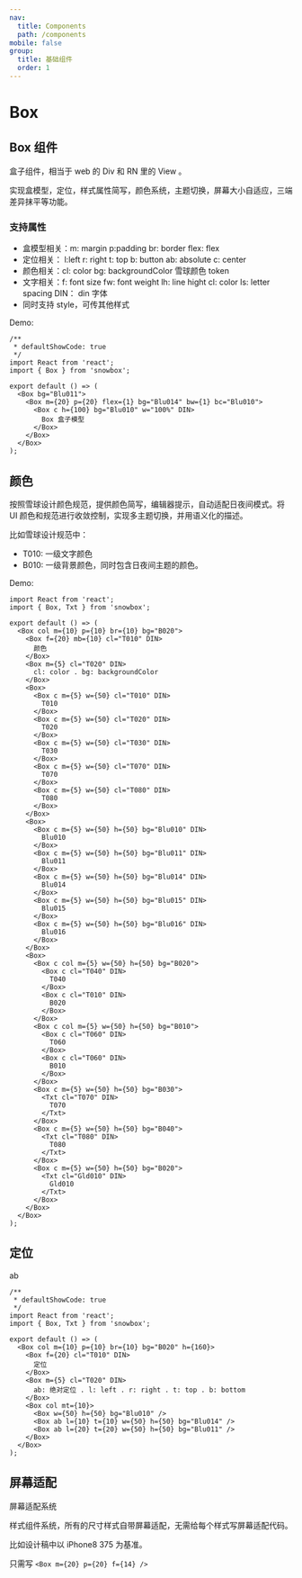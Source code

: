 ```yaml
---
nav:
  title: Components
  path: /components
mobile: false
group:
  title: 基础组件
  order: 1
---
```


# Box

## Box 组件

盒子组件，相当于 web 的 Div 和 RN 里的 View 。

实现盒模型，定位，样式属性简写，颜色系统，主题切换，屏幕大小自适应，三端差异抹平等功能。

### 支持属性

- 盒模型相关：m: margin p:padding br: border flex: flex
- 定位相关： l:left r: right t: top b: button ab: absolute c: center
- 颜色相关：cl: color bg: backgroundColor 雪球颜色 token
- 文字相关：f: font size fw: font weight lh: line hight cl: color ls: letter spacing DIN： din 字体
- 同时支持 style，可传其他样式

Demo:

```tsx
/**
 * defaultShowCode: true
 */
import React from 'react';
import { Box } from 'snowbox';

export default () => (
  <Box bg="Blu011">
    <Box m={20} p={20} flex={1} bg="Blu014" bw={1} bc="Blu010">
      <Box c h={100} bg="Blu010" w="100%" DIN>
        Box 盒子模型
      </Box>
    </Box>
  </Box>
);
```

<API></API>

## 颜色

按照雪球设计颜色规范，提供颜色简写，编辑器提示，自动适配日夜间模式。将 UI 颜色和规范进行收敛控制，实现多主题切换，并用语义化的描述。

比如雪球设计规范中：

- T010: 一级文字颜色
- B010: 一级背景颜色，同时包含日夜间主题的颜色。

Demo:

```tsx
import React from 'react';
import { Box, Txt } from 'snowbox';

export default () => (
  <Box col m={10} p={10} br={10} bg="B020">
    <Box f={20} mb={10} cl="T010" DIN>
      颜色
    </Box>
    <Box m={5} cl="T020" DIN>
      cl: color . bg: backgroundColor
    </Box>
    <Box>
      <Box c m={5} w={50} cl="T010" DIN>
        T010
      </Box>
      <Box c m={5} w={50} cl="T020" DIN>
        T020
      </Box>
      <Box c m={5} w={50} cl="T030" DIN>
        T030
      </Box>
      <Box c m={5} w={50} cl="T070" DIN>
        T070
      </Box>
      <Box c m={5} w={50} cl="T080" DIN>
        T080
      </Box>
    </Box>
    <Box>
      <Box c m={5} w={50} h={50} bg="Blu010" DIN>
        Blu010
      </Box>
      <Box c m={5} w={50} h={50} bg="Blu011" DIN>
        Blu011
      </Box>
      <Box c m={5} w={50} h={50} bg="Blu014" DIN>
        Blu014
      </Box>
      <Box c m={5} w={50} h={50} bg="Blu015" DIN>
        Blu015
      </Box>
      <Box c m={5} w={50} h={50} bg="Blu016" DIN>
        Blu016
      </Box>
    </Box>
    <Box>
      <Box c col m={5} w={50} h={50} bg="B020">
        <Box c cl="T040" DIN>
          T040
        </Box>
        <Box c cl="T010" DIN>
          B020
        </Box>
      </Box>
      <Box c col m={5} w={50} h={50} bg="B010">
        <Box c cl="T060" DIN>
          T060
        </Box>
        <Box c cl="T060" DIN>
          B010
        </Box>
      </Box>
      <Box c m={5} w={50} h={50} bg="B030">
        <Txt cl="T070" DIN>
          T070
        </Txt>
      </Box>
      <Box c m={5} w={50} h={50} bg="B040">
        <Txt cl="T080" DIN>
          T080
        </Txt>
      </Box>
      <Box c m={5} w={50} h={50} bg="B020">
        <Txt cl="Gld010" DIN>
          Gld010
        </Txt>
      </Box>
    </Box>
  </Box>
);
```

## 定位

ab

```tsx
/**
 * defaultShowCode: true
 */
import React from 'react';
import { Box, Txt } from 'snowbox';

export default () => (
  <Box col m={10} p={10} br={10} bg="B020" h={160}>
    <Box f={20} cl="T010" DIN>
      定位
    </Box>
    <Box m={5} cl="T020" DIN>
      ab: 绝对定位 . l: left . r: right . t: top . b: bottom
    </Box>
    <Box col mt={10}>
      <Box w={50} h={50} bg="Blu010" />
      <Box ab l={10} t={10} w={50} h={50} bg="Blu014" />
      <Box ab l={20} t={20} w={50} h={50} bg="Blu011" />
    </Box>
  </Box>
);
```

## 屏幕适配

屏幕适配系统

样式组件系统，所有的尺寸样式自带屏幕适配，无需给每个样式写屏幕适配代码。

比如设计稿中以 iPhone8 375 为基准。

只需写 `<Box m={20} p={20} f={14} />`
